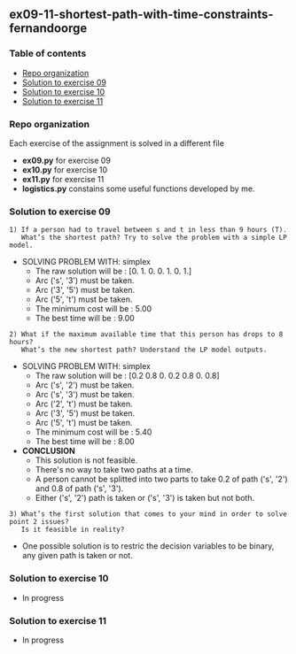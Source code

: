 ## ex09-11-shortest-path-with-time-constraints-fernandoorge

### Table of contents
* [Repo organization](#repo-organization)
* [Solution to exercise 09](#solution-to-exercise-09)
* [Solution to exercise 10](#solution-to-exercise-10)
* [Solution to exercise 11](#solution-to-exercise-11)

### Repo organization

Each exercise of the assignment is solved in a different file
* **ex09.py** for exercise 09
* **ex10.py** for exercise 10
* **ex11.py** for exercise 11
* **logistics.py** constains some useful functions developed by me. 


### Solution to exercise 09

```
1) If a person had to travel between s and t in less than 9 hours (T). 
   What’s the shortest path? Try to solve the problem with a simple LP model.
```

* SOLVING PROBLEM WITH: simplex
  * The raw solution will be        : [0. 1. 0. 0. 1. 0. 1.]
  * Arc ('s', '3') must be taken.
  * Arc ('3', '5') must be taken.
  * Arc ('5', 't') must be taken.
  * The minimum cost will be        : 5.00 
  * The best time will be           : 9.00
  
```     
2) What if the maximum available time that this person has drops to 8 hours? 
   What’s the new shortest path? Understand the LP model outputs.
```

* SOLVING PROBLEM WITH: simplex
  * The raw solution will be        : [0.2 0.8 0.  0.2 0.8 0.  0.8]
  * Arc ('s', '2') must be taken.
  * Arc ('s', '3') must be taken.
  * Arc ('2', 't') must be taken.
  * Arc ('3', '5') must be taken.
  * Arc ('5', 't') must be taken.
  * The minimum cost will be        : 5.40 
  * The best time will be           : 8.00 
* **CONCLUSION**
  * This solution is not feasible. 
  * There's no way to take two paths at a time.
  * A person cannot be splitted into two parts to take 0.2 of path ('s', '2') and 0.8 of path ('s', '3').
  * Either ('s', '2') path is taken or ('s', '3') is taken but not both.

```
3) What’s the first solution that comes to your mind in order to solve point 2 issues? 
   Is it feasible in reality?
```
* One possible solution is to restric the decision variables to be binary, any given path is taken or not.

### Solution to exercise 10

* In progress

### Solution to exercise 11

* In progress

